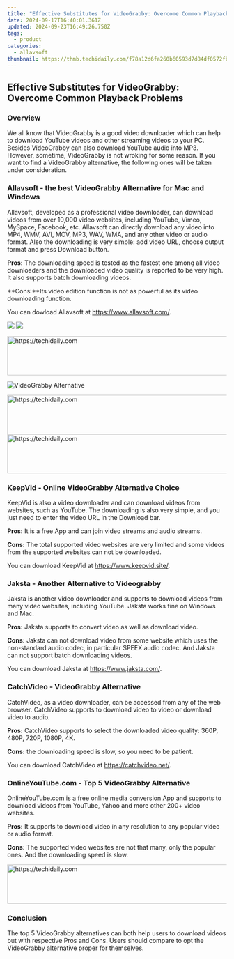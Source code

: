 ```yaml
---
title: "Effective Substitutes for VideoGrabby: Overcome Common Playback Problems"
date: 2024-09-17T16:40:01.361Z
updated: 2024-09-23T16:49:26.750Z
tags:
  - product
categories:
  - allavsoft
thumbnail: https://thmb.techidaily.com/f78a12d6fa260b60593d7d84df0572fbc03e543ca8c86ab396fe09af56299ebf.jpg
---
```


## Effective Substitutes for VideoGrabby: Overcome Common Playback Problems

### Overview

We all know that VideoGrabby is a good video downloader which can help to download YouTube videos and other streaming videos to your PC. Besides VideoGrabby can also download YouTube audio into MP3\. However, sometime, VideoGrabby is not wroking for some reason. If you want to find a VideoGrabby alternative, the following ones will be taken under consideration.

### Allavsoft - the best VideoGrabby Alternative for Mac and Windows

Allavsoft, developed as a professional video downloader, can download videos from over 10,000 video websites, including YouTube, Vimeo, MySpace, Facebook, etc. Allavsoft can directly download any video into MP4, WMV, AVI, MOV, MP3, WAV, WMA, and any other video or audio format. Also the downloading is very simple: add video URL, choose output format and press Download button.

**Pros:** The downloading speed is tested as the fastest one among all video downloaders and the downloaded video quality is reported to be very high. It also supports batch downloading videos.

**Cons:**Its video edition function is not as powerful as its video downloading function.

You can dowload Allavsoft at <https://www.allavsoft.com/>.

[![](https://www.allavsoft.com/how-to/../images/how-to/free-download-win.jpg)](https://tools.techidaily.com/allavsoft/products/) [![](https://www.allavsoft.com/how-to/../images/how-to/free-download-mac.jpg)](https://tools.techidaily.com/allavsoft/products/)

<!-- affiliate ads begin -->
<a href="https://aligracehair.sjv.io/c/5597632/1948937/19272" target="_top" id="1948937">
  <img src="//a.impactradius-go.com/display-ad/19272-1948937" border="0" alt="https://techidaily.com" width="728" height="90"/>
</a>
<img height="0" width="0" src="https://aligracehair.sjv.io/i/5597632/1948937/19272" style="position:absolute;visibility:hidden;" border="0" />
<!-- affiliate ads end -->

![VideoGrabby Alternative](https://www.allavsoft.com/how-to/../images/allavsoft/screen-shot-600.jpg)

<!-- affiliate ads begin -->
<a href="https://unicoeye.pxf.io/c/5597632/2134218/18498" target="_top" id="2134218">
  <img src="//a.impactradius-go.com/display-ad/18498-2134218" border="0" alt="https://techidaily.com" width="728" height="90"/>
</a>
<img height="0" width="0" src="https://unicoeye.pxf.io/i/5597632/2134218/18498" style="position:absolute;visibility:hidden;" border="0" />
<!-- affiliate ads end -->

<!-- affiliate ads begin -->
<a href="https://appsumo.8odi.net/c/5597632/2068440/7443" target="_top" id="2068440">
  <img src="//a.impactradius-go.com/display-ad/7443-2068440" border="0" alt="https://techidaily.com" width="728" height="90"/>
</a>
<img height="0" width="0" src="https://appsumo.8odi.net/i/5597632/2068440/7443" style="position:absolute;visibility:hidden;" border="0" />
<!-- affiliate ads end -->

### KeepVid - Online VideoGrabby Alternative Choice

KeepVid is also a video downloader and can download videos from websites, such as YouTube. The downloading is also very simple, and you just need to enter the video URL in the Download bar.

**Pros:** It is a free App and can join video streams and audio streams.

**Cons:** The total supported video websites are very limited and some videos from the supported websites can not be downloaded.

You can download KeepVid at <https://www.keepvid.site/>.

### Jaksta - Another Alternative to Videograbby

Jaksta is another video downloader and supports to download videos from many video websites, including YouTube. Jaksta works fine on Windows and Mac.

**Pros:** Jaksta supports to convert video as well as download video.

**Cons:** Jaksta can not download video from some website which uses the non-standard audio codec, in particular SPEEX audio codec. And Jaksta can not support batch downloading videos.

You can download Jaksta at <https://www.jaksta.com/>.

### CatchVideo - VideoGrabby Alternative

CatchVideo, as a video downloader, can be accessed from any of the web browser. CatchVideo supports to download video to video or download video to audio.

**Pros:** CatchVideo supports to select the downloaded video quality: 360P, 480P, 720P, 1080P, 4K.

**Cons:** the downloading speed is slow, so you need to be patient.

You can download CatchVideo at <https://catchvideo.net/>.

### OnlineYouTube.com - Top 5 VideoGrabby Alternative

OnlineYouTube.com is a free online media conversion App and supports to download videos from YouTube, Yahoo and more other 200+ video websites.

**Pros:** It supports to download video in any resolution to any popular video or audio format.

**Cons:** The supported video websites are not that many, only the popular ones. And the downloading speed is slow.

<!-- affiliate ads begin -->
<a href="https://aligracehair.sjv.io/c/5597632/1959712/19272" target="_top" id="1959712">
  <img src="//a.impactradius-go.com/display-ad/19272-1959712" border="0" alt="https://techidaily.com" width="728" height="90"/>
</a>
<img height="0" width="0" src="https://aligracehair.sjv.io/i/5597632/1959712/19272" style="position:absolute;visibility:hidden;" border="0" />
<!-- affiliate ads end -->

### Conclusion

The top 5 VideoGrabby alternatives can both help users to download videos but with respective Pros and Cons. Users should compare to opt the VideoGrabby alternative proper for themselves.

<ins class="adsbygoogle"
     style="display:block"
     data-ad-format="autorelaxed"
     data-ad-client="ca-pub-7571918770474297"
     data-ad-slot="1223367746"></ins>

<ins class="adsbygoogle"
     style="display:block"
     data-ad-client="ca-pub-7571918770474297"
     data-ad-slot="8358498916"
     data-ad-format="auto"
     data-full-width-responsive="true"></ins>



